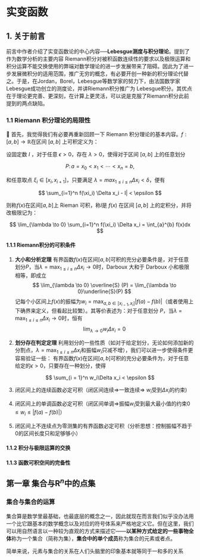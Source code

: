 # 实变函数

## 1. 关于前言

前言中作者介绍了实变函数论的中心内容──**Lebesgue测度与积分理论**。提到了作为数学分析的主要内容 Riemann积分对被积函数连续性的要求以及极限运算和积分运算不能交换使用的弊端对数学理论的进一步发展带来了阻碍。因此为了进一步发展微积分的适用范围，推广无穷的概念，有必要开创一种新的积分理论代替之。于是，在Jordan，Borel，Lebesgue等数学家的努力下，由法国数学家Lebesgue成功创立的测度论，并讲Riemann积分推广为 Lebesgue积分。其优点在于理论更完善、更深刻，在计算上更灵活，可以说是克服了Riemann积分此前提到的两点缺陷。

### 1.1 Riemann 积分理论的局限性

首先，我觉得我们有必要再重新回顾一下 Riemann 积分理论的基本内容。$f: [a,b] \to \mathbb R$在区间 $[a,b]$ 上可积定义为：

设固定数 $I$ ，对于任意 $\epsilon > 0$，存在 $\lambda > 0$，使得对于区间 $[a,b]$ 上的任意划分

$$
P: \, a = x_0 < x_1 < \cdots < x_n = b,
$$

和任意取点 $\xi_i \in [x_i, x_{i+1}]$，只要满足 $\lambda = max_{1 \le i \le n}\Delta x_i < \delta$，便有

$$
\sum_{i=1}^n f(\xi_i) \Delta x_i - I| < \epsilon
$$

则称$f(x)$在区间$[a,b]$上 Rieman 可积，称$l$是 $f(x)$ 在区间 $[a,b]$ 上的定积分，并将改极限记为：

$$
\lim_{\lambda \to 0} \sum_{i=1}^n f(\xi_i) \Delta x_i = \int_{a}^{b} f(x)dx
$$

#### 1.1.1 Riemann积分的可积条件

1. **大小和分析定理** 有界函数$f(x)$在区间$[a,b]$可积的充分必要条件是，对于任意划分$P$，当$\lambda = \max_{1 \le i \le n}\Delta x_i \to 0$时，Darboux 大和于 Darboux 小和极限相等，即成立
$$
\lim_{\lambda \to 0} \overline{S} (P) = \lim_{\lambda \to 0}\underline{S}(P)
$$
记每个小区间上$f(x)$的振幅为$w_i = \max_{a, b \in [x_{i-1},x_i]} | f(a) - f(b) |$（或者使用上下确界来定义，但看起比较繁）。其等价表述为：对于任意划分 $P$，当$\lambda = \max_{1 \le i \le n}\Delta x_i \to 0$时，恒有
$$
\lim_{\lambda \to 0} w_i \Delta x_i = 0
$$

2. **划分存在判定定理** 利用划分的一些性质（如对于给定划分，无论如何添加新的分割点，$\lambda = \max_{1 \le i \le n}\Delta x_i$和振幅$w_i$只减不增），我们可以进一步使得条件更容易验证一些：
有界函数$f(x)$在区间$[a,b]$可积的充分必要条件为，对于任意给定的$\epsilon >0$，只要存在一种划分，使得

$$
\sum_{i = 1}^n w_i\Delta x_i < \epsilon
$$

3. 闭区间上的连续函数必定可积（闭区间连续$\Rightarrow$一致连续$\Rightarrow$ $w_i$受到$\Delta x_i$的约束)

4. 闭区间上的单调函数必定可积（闭区间单调$\Rightarrow$振幅$w_i$受到最大最小值的约束$0 \le w_i \le |f(a)-f(b)|$）

5. 闭区间上不连续点为零测集的有界函数必定可积（分析思想：控制振幅不趋于0的区间长度只和足够够小）

#### 1.1.2 积分与极限运算的交换

#### 1.1.3 函数可积空间的完备性

## 第一章 集合与$\mathbf{R}^n$中的点集

### 集合与集合的运算

集合算是数学里最基础，也最底层的概念之一，因此就现在而言我们似乎没办法用一个比它跟基本的数学概念以及对应的符号体系来严格地定义它。但在这里，我们可以用自然语言以一种较为直观的方式来描述它——**以某种方式给定的一些事物全体**称为一个集合（简称为集），**集合中的单个成员**称为集合的元素或者点。

简单来说，元素与集合的关系在人们头脑里的印象基本就等同于一和多的关系


